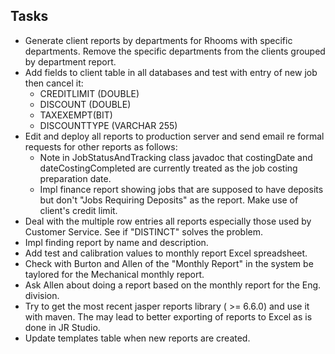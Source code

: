 ## Tasks
- Generate client reports by departments  for Rhooms with specific departments. Remove the 
  specific departments from the clients grouped by department report.
- Add fields to client table in all databases and test with entry of new job then cancel it: 
  * CREDITLIMIT (DOUBLE)
  * DISCOUNT (DOUBLE)
  * TAXEXEMPT(BIT)
  * DISCOUNTTYPE (VARCHAR 255)
- Edit and deploy all reports to production server and send email re formal
  requests for other reports as follows: 
  * Note in JobStatusAndTracking class javadoc that costingDate and dateCostingCompleted
    are currently treated as the job costing preparation date.
  * Impl finance report showing jobs that are supposed to have deposits but don't
    "Jobs Requiring Deposits" as the report. Make use of client's credit limit.
- Deal with the multiple row entries all reports especially those used by 
  Customer Service. See if "DISTINCT" solves the problem.
- Impl finding report by name and description.
- Add test and calibration values to monthly report Excel spreadsheet.
- Check with Burton and Allen of the "Monthly Report" in the system be taylored
  for the Mechanical monthly report.
- Ask Allen about doing a report based on the monthly report for the Eng. division.
- Try to get the most recent jasper reports library ( >= 6.6.0) and use it with maven.
  The may lead to better exporting of reports to Excel as is done in JR Studio.
- Update templates table when new reports are created.
